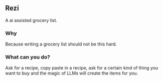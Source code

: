 ## Rezi

A ai assisted grocery list.

### Why

Because writing a grocery list should not be this hard.

### What can you do?

Ask for a recipe, copy paste in a recipe, ask for a certain kind of thing you want to buy and the magic of LLMs will create the items for you.
